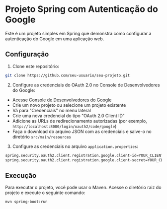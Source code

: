 # Projeto Spring com Autenticação do Google

Este é um projeto simples em Spring que demonstra como configurar a autenticação do Google em uma aplicação web.

## Configuração

1. Clone este repositório:

```bash
git clone https://github.com/seu-usuario/seu-projeto.git
````

2. Configure as credenciais do OAuth 2.0 no Console de Desenvolvedores do Google:

- Acesse [Console de Desenvolvedores do Google](https://console.developers.google.com/)
- Crie um novo projeto ou selecione um projeto existente
- Vá para "Credenciais" no menu lateral
- Crie uma nova credencial do tipo "OAuth 2.0 Client ID"
- Adicione as URLs de redirecionamento autorizadas (por exemplo, `http://localhost:8080/login/oauth2/code/google`)
- Faça o download do arquivo JSON com as credenciais e salve-o no diretório `src/main/resources`

3. Configure as credenciais no arquivo `application.properties`:
```bash
spring.security.oauth2.client.registration.google.client-id=YOUR_CLIENT_ID
spring.security.oauth2.client.registration.google.client-secret=YOUR_CLIENT_SECRET
````

## Execução

Para executar o projeto, você pode usar o Maven. Acesse o diretório raiz do projeto e execute o seguinte comando:

```bash
mvn spring-boot:run
````
